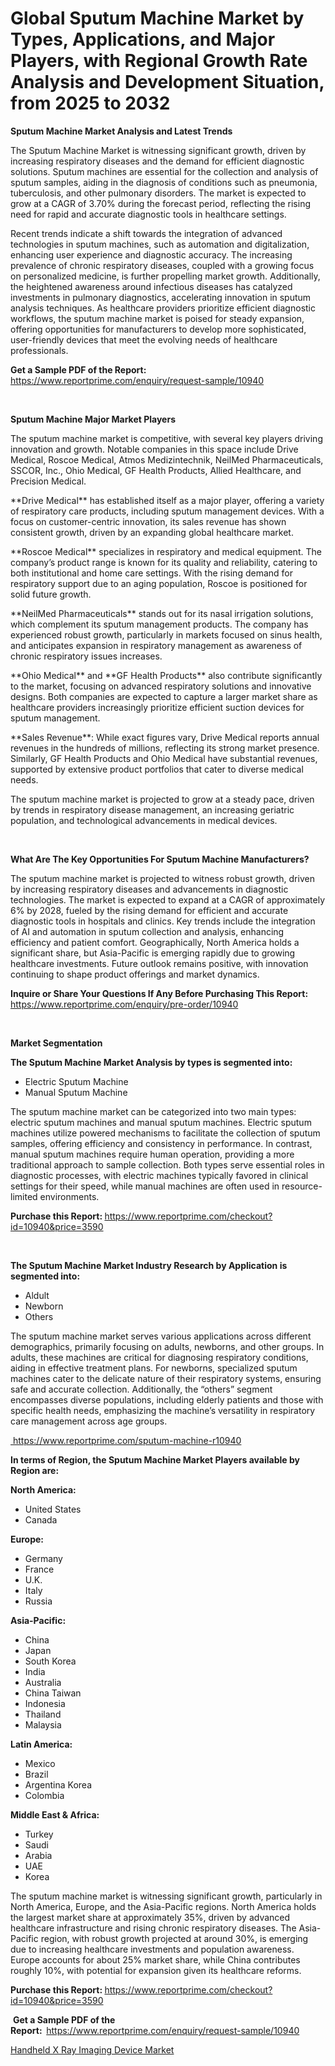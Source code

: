 <p><h1>Global Sputum Machine Market by Types, Applications, and Major Players, with Regional Growth Rate Analysis and Development Situation, from 2025 to 2032</h1></p><p><strong>Sputum Machine Market Analysis and Latest Trends</strong></p>
<p><p>The Sputum Machine Market is witnessing significant growth, driven by increasing respiratory diseases and the demand for efficient diagnostic solutions. Sputum machines are essential for the collection and analysis of sputum samples, aiding in the diagnosis of conditions such as pneumonia, tuberculosis, and other pulmonary disorders. The market is expected to grow at a CAGR of 3.70% during the forecast period, reflecting the rising need for rapid and accurate diagnostic tools in healthcare settings.</p><p>Recent trends indicate a shift towards the integration of advanced technologies in sputum machines, such as automation and digitalization, enhancing user experience and diagnostic accuracy. The increasing prevalence of chronic respiratory diseases, coupled with a growing focus on personalized medicine, is further propelling market growth. Additionally, the heightened awareness around infectious diseases has catalyzed investments in pulmonary diagnostics, accelerating innovation in sputum analysis techniques. As healthcare providers prioritize efficient diagnostic workflows, the sputum machine market is poised for steady expansion, offering opportunities for manufacturers to develop more sophisticated, user-friendly devices that meet the evolving needs of healthcare professionals.</p></p>
<p><strong>Get a Sample PDF of the Report:&nbsp;</strong> <a href="https://www.reportprime.com/enquiry/request-sample/10940?utm_campaign=2583&utm_medium=2&utm_source=Github&utm_content=ia&utm_term=20032025&utm_id=sputum-machine">https://www.reportprime.com/enquiry/request-sample/10940</a></p>
<p>&nbsp;</p>
<p><strong>Sputum Machine Major Market Players</strong></p>
<p><p>The sputum machine market is competitive, with several key players driving innovation and growth. Notable companies in this space include Drive Medical, Roscoe Medical, Atmos Medizintechnik, NeilMed Pharmaceuticals, SSCOR, Inc., Ohio Medical, GF Health Products, Allied Healthcare, and Precision Medical.</p><p>**Drive Medical** has established itself as a major player, offering a variety of respiratory care products, including sputum management devices. With a focus on customer-centric innovation, its sales revenue has shown consistent growth, driven by an expanding global healthcare market.</p><p>**Roscoe Medical** specializes in respiratory and medical equipment. The company’s product range is known for its quality and reliability, catering to both institutional and home care settings. With the rising demand for respiratory support due to an aging population, Roscoe is positioned for solid future growth.</p><p>**NeilMed Pharmaceuticals** stands out for its nasal irrigation solutions, which complement its sputum management products. The company has experienced robust growth, particularly in markets focused on sinus health, and anticipates expansion in respiratory management as awareness of chronic respiratory issues increases.</p><p>**Ohio Medical** and **GF Health Products** also contribute significantly to the market, focusing on advanced respiratory solutions and innovative designs. Both companies are expected to capture a larger market share as healthcare providers increasingly prioritize efficient suction devices for sputum management.</p><p>**Sales Revenue**: While exact figures vary, Drive Medical reports annual revenues in the hundreds of millions, reflecting its strong market presence. Similarly, GF Health Products and Ohio Medical have substantial revenues, supported by extensive product portfolios that cater to diverse medical needs.</p><p>The sputum machine market is projected to grow at a steady pace, driven by trends in respiratory disease management, an increasing geriatric population, and technological advancements in medical devices.</p></p>
<p>&nbsp;</p>
<p><strong>What Are The Key Opportunities For Sputum Machine Manufacturers?</strong></p>
<p><p>The sputum machine market is projected to witness robust growth, driven by increasing respiratory diseases and advancements in diagnostic technologies. The market is expected to expand at a CAGR of approximately 6% by 2028, fueled by the rising demand for efficient and accurate diagnostic tools in hospitals and clinics. Key trends include the integration of AI and automation in sputum collection and analysis, enhancing efficiency and patient comfort. Geographically, North America holds a significant share, but Asia-Pacific is emerging rapidly due to growing healthcare investments. Future outlook remains positive, with innovation continuing to shape product offerings and market dynamics.</p></p>
<p><strong>Inquire or Share Your Questions If Any Before Purchasing This Report:</strong> <a href="https://www.reportprime.com/enquiry/pre-order/10940?utm_campaign=2583&utm_medium=2&utm_source=Github&utm_content=ia&utm_term=20032025&utm_id=sputum-machine">https://www.reportprime.com/enquiry/pre-order/10940</a></p>
<p>&nbsp;</p>
<p><strong>Market Segmentation</strong></p>
<p><strong>The Sputum Machine Market Analysis by types is segmented into:</strong></p>
<p><ul><li>Electric Sputum Machine</li><li>Manual Sputum Machine</li></ul></p>
<p><p>The sputum machine market can be categorized into two main types: electric sputum machines and manual sputum machines. Electric sputum machines utilize powered mechanisms to facilitate the collection of sputum samples, offering efficiency and consistency in performance. In contrast, manual sputum machines require human operation, providing a more traditional approach to sample collection. Both types serve essential roles in diagnostic processes, with electric machines typically favored in clinical settings for their speed, while manual machines are often used in resource-limited environments.</p></p>
<p><strong>Purchase this Report:&nbsp;</strong><a href="https://www.reportprime.com/checkout?id=10940&price=3590&utm_campaign=2583&utm_medium=2&utm_source=Github&utm_content=ia&utm_term=20032025&utm_id=sputum-machine">https://www.reportprime.com/checkout?id=10940&price=3590</a></p>
<p>&nbsp;</p>
<p><strong>The Sputum Machine Market Industry Research by Application is segmented into:</strong></p>
<p><ul><li>Aldult</li><li>Newborn</li><li>Others</li></ul></p>
<p><p>The sputum machine market serves various applications across different demographics, primarily focusing on adults, newborns, and other groups. In adults, these machines are critical for diagnosing respiratory conditions, aiding in effective treatment plans. For newborns, specialized sputum machines cater to the delicate nature of their respiratory systems, ensuring safe and accurate collection. Additionally, the “others” segment encompasses diverse populations, including elderly patients and those with specific health needs, emphasizing the machine’s versatility in respiratory care management across age groups.</p></p>
<p><a href="https://www.reportprime.com/sputum-machine-r10940?utm_campaign=2583&utm_medium=2&utm_source=Github&utm_content=ia&utm_term=20032025&utm_id=sputum-machine">&nbsp;https://www.reportprime.com/sputum-machine-r10940</a></p>
<p><strong>In terms of Region, the Sputum Machine Market Players available by Region are:</strong></p>
<p>
    <p> <strong> North America: </strong>
        <ul>
            <li>United States</li>
            <li>Canada</li>
        </ul>
        </p> 
    <p> <strong> Europe: </strong>
        <ul>
            <li>Germany</li>
            <li>France</li>
            <li>U.K.</li>
            <li>Italy</li>
            <li>Russia</li>
        </ul>
        </p> 
    <p> <strong> Asia-Pacific: </strong>
        <ul>
            <li>China</li>
            <li>Japan</li>
            <li>South Korea</li>
            <li>India</li>
            <li>Australia</li>
            <li>China Taiwan</li>
            <li>Indonesia</li>
            <li>Thailand</li>
            <li>Malaysia</li>
        </ul>
        </p> 
    <p> <strong> Latin America: </strong>
        <ul>
            <li>Mexico</li>
            <li>Brazil</li>
            <li>Argentina Korea</li>
            <li>Colombia</li>
        </ul>
        </p> 
    <p> <strong> Middle East & Africa: </strong>
        <ul>
            <li>Turkey</li>
            <li>Saudi</li>
            <li>Arabia</li>
            <li>UAE</li>
            <li>Korea</li>
        </ul>
    </p>
    </p>
<p><p>The sputum machine market is witnessing significant growth, particularly in North America, Europe, and the Asia-Pacific regions. North America holds the largest market share at approximately 35%, driven by advanced healthcare infrastructure and rising chronic respiratory diseases. The Asia-Pacific region, with robust growth projected at around 30%, is emerging due to increasing healthcare investments and population awareness. Europe accounts for about 25% market share, while China contributes roughly 10%, with potential for expansion given its healthcare reforms.</p></p>
<p><strong>Purchase this Report: </strong><a href="https://www.reportprime.com/checkout?id=10940&price=3590&utm_campaign=2583&utm_medium=2&utm_source=Github&utm_content=ia&utm_term=20032025&utm_id=sputum-machine">https://www.reportprime.com/checkout?id=10940&price=3590</a></p>
<p>&nbsp;<strong>Get a Sample PDF of the Report:&nbsp;&nbsp;</strong><a href="https://www.reportprime.com/enquiry/request-sample/10940?utm_campaign=2583&utm_medium=2&utm_source=Github&utm_content=ia&utm_term=20032025&utm_id=sputum-machine">https://www.reportprime.com/enquiry/request-sample/10940</a></p>
<p><strong></strong></p>
<p><p><a href="https://github.com/manesros8/Market-Research-Report-List-1/blob/main/handheld-x-ray-imaging-device-market.md?utm_campaign=2583&utm_medium=2&utm_source=Github&utm_content=ia&utm_term=20032025&utm_id=sputum-machine">Handheld X Ray Imaging Device Market</a></p></p>